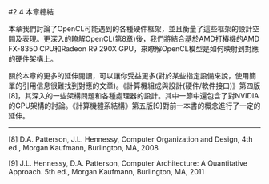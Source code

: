 #2.4 本章總結

本章我們討論了OpenCL可能遇到的各種硬件框架，並且衡量了這些框架的設計空間及表現。更深入的瞭解OpenCL(第8章)後，我們將結合基於AMD打樁機的AMD FX-8350 CPU和Radeon R9 290X GPU，來瞭解OpenCL模型是如何映射到對應的硬件架構上。

關於本章的更多的延伸閱讀，可以讓你受益更多(對於某些指定設備來說，使用簡單的引用信息很難找到對應的文章)。《計算機組成與設計(硬件/軟件接口)》第四版[8]，其深入的一些架構問題和各種處理器的設計。其中一節中還包含了對NVIDIA的GPU架構的討論。《計算機體系結構》第五版[9]對前一本書的概念進行了一定的延伸。

------

[8] D.A. Patterson, J.L. Hennessy, Computer Organization and Design, 4th ed., Morgan Kaufmann, Burlington, MA, 2008

[9] J.L. Hennessy, D.A. Patterson, Computer Architecture: A Quantitative Approach. 5th ed., Morgan Kaufmann, Burlington, MA, 2011